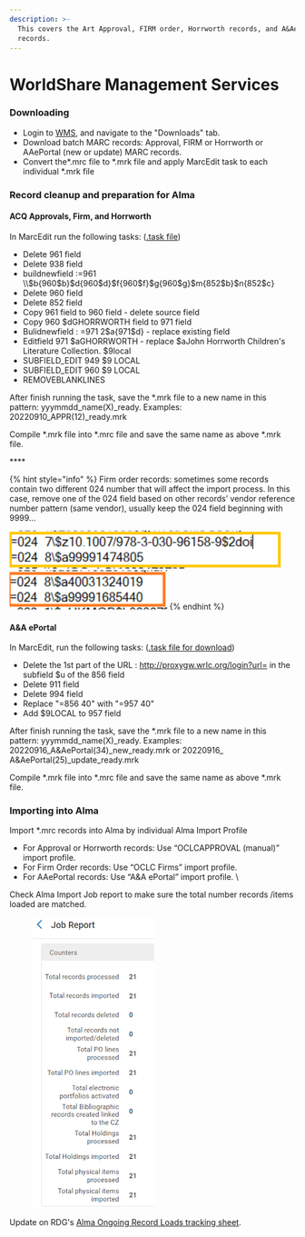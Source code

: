 ```yaml
---
description: >-
  This covers the Art Approval, FIRM order, Horrworth records, and A&AePortal
  records.
---
```


# WorldShare Management Services

### Downloading

* Login to [WMS](https://gw.share.worldcat.org/wms/cmnd/), and navigate to the "Downloads" tab.&#x20;
* Download batch MARC records: Approval, FIRM or Horrworth or AAePortal (new or update) MARC records.&#x20;
* Convert the\*.mrc file to \*.mrk file and apply MarcEdit task to each individual \*.mrk file

### Record cleanup and preparation for Alma

#### ACQ Approvals, Firm, and Horrworth

In MarcEdit run the following tasks: ([.task file](https://gwu0.sharepoint.com/:u:/s/20180727030128000/EYNZfQAwDMlOlDrJ6Ye0NmwBReYPwyx6ZhIpVcfa6ujQvA))

* Delete 961 field
* Delete 938 field
* buildnewfield :=961  \\\\$b{960$b}$d{960$d}$f{960$f}$g{960$g}$m{852$b}$n{852$c}
* Delete 960 field
* Delete 852 field
* Copy 961 field to 960 field - delete source field
* Copy 960 $dGHORRWORTH field to 971 field
* Bulidnewfield : =971 2$a{971$d} - replace existing field
* Editfield 971 $aGHORRWORTH - replace $aJohn Horrworth Children's Literature Collection. $9local
* SUBFIELD\_EDIT 949 $9 LOCAL
* SUBFIELD\_EDIT 960 $9 LOCAL
* REMOVEBLANKLINES

After finish running the task, save the \*.mrk file to a new name in this pattern: yyymmdd\_name(X)\_ready. Examples: 20220910\_APPR(12)\_ready.mrk

Compile \*.mrk file into \*.mrc file and save the same name as above \*.mrk file.

&#x20;****&#x20;

{% hint style="info" %}
Firm order records: sometimes some records contain two different 024 number that will affect the import process. In this case, remove one of the 024 field based on other records’ vendor reference number pattern (same vendor), usually keep the 024 field beginning with 9999…

<img src="../../../.gitbook/assets/0241.png" alt="" data-size="original"><img src="../../../.gitbook/assets/0242.png" alt="" data-size="original">
{% endhint %}

#### A\&A ePortal

In MarcEdit, run the following tasks: ([.task file for download](https://gwu0.sharepoint.com/:u:/s/20180727030128000/Eb6GOPqWJw1HroZAQZiqOJEBVvr1FrYlMyPuJxVfw0ZEPA))

* Delete the 1st part of the URL : http://proxygw.wrlc.org/login?url= in the subfield $u of the 856 field
* Delete 911 field
* Delete 994 field
* Replace "=856 40" with "=957 40"
* Add $9LOCAL to 957 field

After finish running the task, save the \*.mrk file to a new name in this pattern: yyymmdd\_name(X)\_ready. Examples: 20220916\_A\&AePortal(34)\_new\_ready.mrk or 20220916\_ A\&AePortal(25)\_update\_ready.mrk

Compile \*.mrk file into \*.mrc file and save the same name as above \*.mrk file.

### Importing into Alma

Import \*.mrc records into Alma by individual Alma Import Profile

* &#x20;For Approval or Horrworth records:  Use “OCLCAPPROVAL (manual)” import profile.
* For Firm Order records: Use “OCLC Firms” import profile.
* For AAePortal records: Use “A\&A ePortal” import profile. \


Check Alma Import Job report to make sure the total number records /items loaded are matched.

<figure><img src="../../../.gitbook/assets/job rebort (1).png" alt="Job report shows that records, PO lines, holdings, and items both processed and imported are all the same number."><figcaption></figcaption></figure>

Update on RDG's [Alma Ongoing Record Loads tracking sheet](https://gwu0.sharepoint.com/:x:/r/sites/20180727030128000/Collaboration%20Items/Admin/Alma%20Ongoing%20Record%20Loads.xlsx?d=wade799fa6af14b9aa212b8853cc91183\&csf=1\&web=1\&e=5bgkww).
